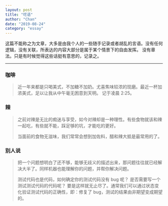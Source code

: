 ```yaml
---
layout: post
title: "呓语"
author: "Chan"
date: "2019-08-24"
category: "essay"
---
```


这篇不能称之为文章，大多是由我个人的一些随手记录或者胡乱的言语。没有任何逻辑，没有关联，所表达的内容大部分是属于某个情景下的自由发挥。
没有章法。只是有时候觉得这些话挺有意思的，记录之。

---

### 咖啡

> 近一年来都是只喝美式，不加糖不加奶。尤喜焦味较浓的现磨。最近一杯加浓美式，足以让我从中午毫无困意到天明。 记于凌晨 2:25。

### 辣

> 之前对辣是无比的痴迷与享受，如今对辣却是一种理性。有些食物就该和辣一起吃，有些就不能，踩足够的坑，才能吃的更好。
>
> 当面前的食物无滋味，我们常常会想到加佐料，醋和辣大抵是最常用的了。

### 别人说

> 把一个问题想明白了还不够，能够无歧义的描述出来，那问题往往就已经解决大半了。同样机器也能理解你的问题，并帮你解决问题。
>
> 测试代码也是代码，如何确定你的测试代码没有 bug 呢？ 是否需要写一个测试测试代码的代码呢？ 要是这样就无止尽了。通常我们可以通过状态变化验证测试代码的正确性，即：修复了 bug，测试的结果由非期望变成期望的。